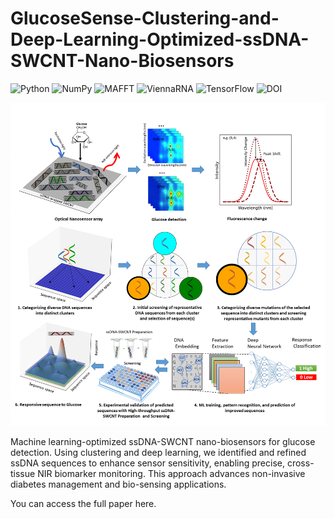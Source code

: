 # GlucoseSense-Clustering-and-Deep-Learning-Optimized-ssDNA-SWCNT-Nano-Biosensors
![Python](https://img.shields.io/badge/python-3.x-blue.svg)
![NumPy](https://img.shields.io/badge/numpy-supported-blue)
![MAFFT](https://img.shields.io/badge/MAFFT-clustering-orange)
![ViennaRNA](https://img.shields.io/badge/ViennaRNA-RNAfold-brightgreen)
![TensorFlow](https://img.shields.io/badge/TensorFlow-2.x-FF6F00)
![DOI](https://zenodo.org/badge/DOI_NUMBER.svg)


![Overview](images/Picture1.png)

Machine learning-optimized ssDNA-SWCNT nano-biosensors for glucose detection. Using clustering and deep learning, we identified and refined ssDNA sequences to enhance sensor sensitivity, enabling precise, cross-tissue NIR biomarker monitoring. This approach advances non-invasive diabetes management and bio-sensing applications.

You can access the full paper here.
